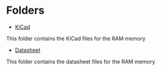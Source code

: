 # Folders

- [KiCad](/KiCad)

This folder contains the KiCad files for the RAM memory

- [Datasheet](/Datasheet)

This folder contains the datasheet files for the RAM memory
